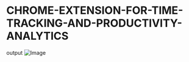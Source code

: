 # CHROME-EXTENSION-FOR-TIME-TRACKING-AND-PRODUCTIVITY-ANALYTICS
output
![Image](https://github.com/user-attachments/assets/9ac668f4-64e7-447f-a784-aeb2c36b958d)
